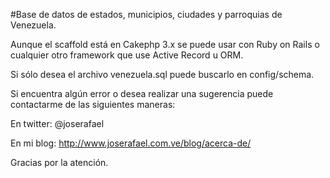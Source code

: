 #Base de datos de estados, municipios, ciudades y parroquias de Venezuela.


Aunque el scaffold está en Cakephp 3.x se puede usar con Ruby on Rails o cualquier otro framework que use Active Record u ORM.

Si sólo desea el archivo venezuela.sql puede buscarlo en config/schema.


Si encuentra algún error o desea realizar una sugerencia puede contactarme de las siguientes maneras:


En twitter: @joserafael

En mi blog: http://www.joserafael.com.ve/blog/acerca-de/

Gracias por la atención. 
